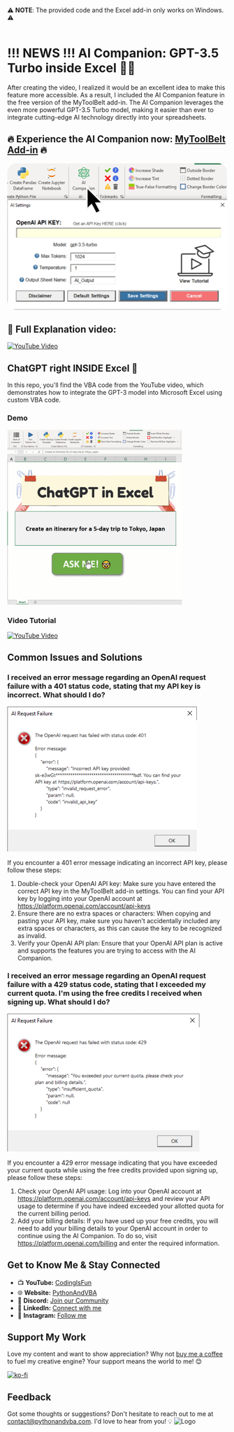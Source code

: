 ⚠️ **NOTE**: The provided code and the Excel add-in only works on Windows. ⚠️
<br/><br/>
# !!! NEWS !!! AI Companion: GPT-3.5 Turbo inside Excel 🤯🚀
After creating the video, I realized it would be an excellent idea to make this feature more accessible. As a result, I included the AI Companion feature in the free version of the MyToolBelt add-in. The AI Companion leverages the even more powerful GPT-3.5 Turbo model, making it easier than ever to integrate cutting-edge AI technology directly into your spreadsheets.

## 🔥 **Experience the AI Companion now: [MyToolBelt Add-in](https://pythonandvba.com/mytoolbelt)** 🔥

![AI Companion Demo](assets/ai_companion.png)

## 🎥 **Full Explanation video**:
[![YouTube Video](https://img.youtube.com/vi/fvGMq4Vy5Bk/0.jpg)](https://youtu.be/fvGMq4Vy5Bk)

## ChatGPT right INSIDE Excel 🤯
In this repo, you'll find the VBA code from the YouTube video, which demonstrates how to integrate the GPT-3 model into Microsoft Excel using custom VBA code.

### Demo
<img src="Demo_ChatGPT.gif" width="400" alt="Demo ChatGPT">

### Video Tutorial
[![YouTube Video](https://img.youtube.com/vi/-3otazH5crw/0.jpg)](https://youtu.be/-3otazH5crw)

## Common Issues and Solutions

### I received an error message regarding an OpenAI request failure with a 401 status code, stating that my API key is incorrect. What should I do? 
![Invalid API Key Error](assets/invalid_api_key.png)

If you encounter a 401 error message indicating an incorrect API key, please follow these steps:

1. Double-check your OpenAI API key: Make sure you have entered the correct API key in the MyToolBelt add-in settings. You can find your API key by logging into your OpenAI account at https://platform.openai.com/account/api-keys
2. Ensure there are no extra spaces or characters: When copying and pasting your API key, make sure you haven’t accidentally included any extra spaces or characters, as this can cause the key to be recognized as invalid.
3. Verify your OpenAI API plan: Ensure that your OpenAI API plan is active and supports the features you are trying to access with the AI Companion.

### I received an error message regarding an OpenAI request failure with a 429 status code, stating that I exceeded my current quota. I'm using the free credits I received when signing up. What should I do?
![Exceed Current Quota Error](assets/exceed_current_quota.png)

If you encounter a 429 error message indicating that you have exceeded your current quota while using the free credits provided upon signing up, please follow these steps:

1. Check your OpenAI API usage: Log into your OpenAI account at https://platform.openai.com/account/api-keys and review your API usage to determine if you have indeed exceeded your allotted quota for the current billing period.
2. Add your billing details: If you have used up your free credits, you will need to add your billing details to your OpenAI account in order to continue using the AI Companion. To do so, visit https://platform.openai.com/billing and enter the required information.


## Get to Know Me & Stay Connected
- 📺 **YouTube:** [CodingIsFun](https://youtube.com/c/CodingIsFun)
- 🌐 **Website:** [PythonAndVBA](https://pythonandvba.com)
- 💬 **Discord:** [Join our Community](https://pythonandvba.com/discord)
- 💼 **LinkedIn:** [Connect with me](https://www.linkedin.com/in/sven-bosau/)
- 📸 **Instagram:** [Follow me](https://www.instagram.com/codingisfun_official/)

## Support My Work
Love my content and want to show appreciation? Why not [buy me a coffee](https://pythonandvba.com/coffee-donation) to fuel my creative engine? Your support means the world to me! 😊

[![ko-fi](https://ko-fi.com/img/githubbutton_sm.svg)](https://pythonandvba.com/coffee-donation)

## Feedback
Got some thoughts or suggestions? Don't hesitate to reach out to me at contact@pythonandvba.com. I'd love to hear from you! 💡
![Logo](https://www.pythonandvba.com/banner-img)
